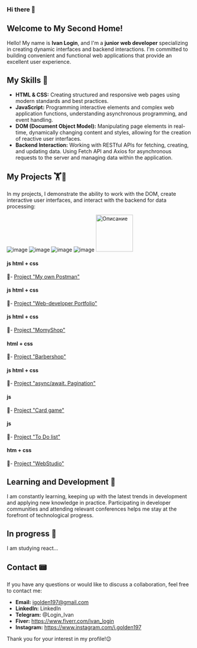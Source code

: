 ### Hi there 👋

## Welcome to My Second Home!

Hello! My name is **Ivan Login**, and I'm a **junior web developer** specializing in creating dynamic interfaces and backend interactions. I'm committed to building convenient and functional web applications that provide an excellent user experience.

## My Skills 💪
- **HTML & CSS:** Creating structured and responsive web pages using modern standards and best practices.
- **JavaScript:** Programming interactive elements and complex web application functions, understanding asynchronous programming, and event handling.
- **DOM (Document Object Model):** Manipulating page elements in real-time, dynamically changing content and styles, allowing for the creation of reactive user interfaces.
- **Backend Interaction:** Working with RESTful APIs for fetching, creating, and updating data. Using Fetch API and Axios for asynchronous requests to the server and managing data within the application.

## My Projects 🏋️🏅
In my projects, I demonstrate the ability to work with the DOM, create interactive user interfaces, and interact with the backend for data processing:

![image](https://github.com/VanoLogin/VanoLogin/assets/116017080/1a302725-8d29-4838-b3fd-71a37b57379b)
![image](https://github.com/VanoLogin/VanoLogin/assets/116017080/12b70f67-3648-44ed-9a34-5df31910649f)
![image](https://github.com/VanoLogin/VanoLogin/assets/116017080/9a4cc959-a155-426b-83aa-8a9a3de4440b)
![image](https://github.com/VanoLogin/VanoLogin/assets/116017080/8814465e-c22c-4a25-9fba-3d10192b2630)
<img src="https://github.com/user-attachments/assets/0e983383-0600-4293-b6f5-7e5df1b51290" alt="Описание" width="100"/>





#### js html + css

👀- [Project "My own Postman"](https://github.com/VanoLogin/PostMan) 

#### js html + css

👀- [Project "Web-developer Portfolio"](https://vanologin.github.io/project-group-19/) 


#### js html + css

👀- [Project "MomyShop"](https://vanologin.github.io/Momyshop/) 

#### html + css

👀- [Project "Barbershop"](https://github.com/VanoLogin/barbershop_by_Login) 

#### js html + css

👀- [Project "async/await. Pagination"](https://github.com/VanoLogin/goit-js-hw-12) 

#### js
 
👀- [Project "Card game"](https://github.com/VanoLogin/card-Game) 

#### js
 
👀- [Project "To Do list"](https://github.com/VanoLogin/To-do-list) 

#### htm + css

👀- [Project "WebStudio"](https://vanologin.github.io/goit-markup-hw-08/index.html) 



## Learning and Development 🏃
I am constantly learning, keeping up with the latest trends in development and applying new knowledge in practice. Participating in developer communities and attending relevant conferences helps me stay at the forefront of technological progress.

## In progress 🏃
I am studying react...

## Contact 📟
If you have any questions or would like to discuss a collaboration, feel free to contact me:

- **Email:** igolden197@gmail.com
- **LinkedIn:** LinkedIn
- **Telegram:** @Login_Ivan
- **Fiver:** https://www.fiverr.com/ivan_login
- **Instagram:** https://www.instagram.com/i.golden197

Thank you for your interest in my profile!😉

